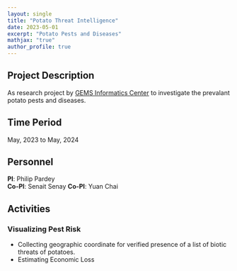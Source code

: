 ```yaml
---
layout: single
title: "Potato Threat Intelligence"
date: 2023-05-01
excerpt: "Potato Pests and Diseases"
mathjax: "true"
author_profile: true
---
```


## Project Description
As research project by [GEMS Informatics Center](https://agroinformatics.org/) to investigate the prevalant potato pests and diseases.

## Time Period
May, 2023 to May, 2024

## Personnel
**PI**: Philip Pardey   
**Co-PI**: Senait Senay
**Co-PI**: Yuan Chai    

## Activities
### Visualizing Pest Risk
* Collecting geographic coordinate for verified presence of a list of biotic threats of potatoes.
* Estimating Economic Loss
